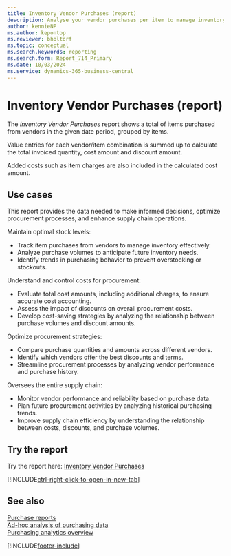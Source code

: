 ```yaml
---
title: Inventory Vendor Purchases (report)
description: Analyse your vendor purchases per item to manage inventory procurement and improve supply chain processes. Assess the relationship between discounts, cost amount, and volume of item purchases
author: kennieNP
ms.author: kepontop
ms.reviewer: bholtorf
ms.topic: conceptual
ms.search.keywords: reporting
ms.search.form: Report_714_Primary
ms.date: 10/03/2024
ms.service: dynamics-365-business-central
---
```


# Inventory Vendor Purchases (report)

The *Inventory Vendor Purchases* report shows a total of items purchased from vendors in the given date period, grouped by items.

Value entries for each vendor/item combination is summed up to calculate the total invoiced quantity, cost amount and discount amount.

Added costs such as item charges are also included in the calculated cost amount.

## Use cases

This report provides the data needed to make informed decisions, optimize procurement processes, and enhance supply chain operations.

Maintain optimal stock levels:
- Track item purchases from vendors to manage inventory effectively.
- Analyze purchase volumes to anticipate future inventory needs.
- Identify trends in purchasing behavior to prevent overstocking or stockouts.

Understand and control costs for procurement:
- Evaluate total cost amounts, including additional charges, to ensure accurate cost accounting.
- Assess the impact of discounts on overall procurement costs.
- Develop cost-saving strategies by analyzing the relationship between purchase volumes and discount amounts.

Optimize procurement strategies:
- Compare purchase quantities and amounts across different vendors.
- Identify which vendors offer the best discounts and terms.
- Streamline procurement processes by analyzing vendor performance and purchase history.

Oversees the entire supply chain:
- Monitor vendor performance and reliability based on purchase data.
- Plan future procurement activities by analyzing historical purchasing trends.
- Improve supply chain efficiency by understanding the relationship between costs, discounts, and purchase volumes.


## Try the report

Try the report here: [Inventory Vendor Purchases](https://businesscentral.dynamics.com?report=714)

[!INCLUDE[ctrl-right-click-to-open-in-new-tab](../includes/ctrl-right-click-to-open-in-new-tab.md)]


## See also

[Purchase reports](../purchase-reports.md)  
[Ad-hoc analysis of purchasing data](../ad-hoc-analysis-purchasing.md)  
[Purchasing analytics overview](../purchasing-analytics-overview.md)   

[!INCLUDE[footer-include](../includes/footer-banner.md)]